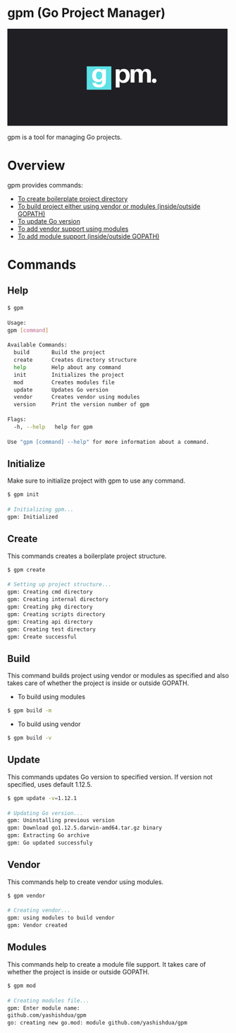 # gpm (Go Project Manager)

![Image](gpm.png)

gpm is a tool for managing Go projects.

# Overview

gpm provides commands:
* [To create boilerplate project directory](#create)
* [To build project either using vendor or modules (inside/outside GOPATH)](#build)
* [To update Go version](#version)
* [To add vendor support using modules](#vendor)
* [To add module support (inside/outside GOPATH)](#modules)

# Commands

## Help

```bash
$ gpm

Usage:
gpm [command]

Available Commands:
  build       Build the project
  create      Creates directory structure
  help        Help about any command
  init        Initializes the project
  mod         Creates modules file
  update      Updates Go version
  vendor      Creates vendor using modules
  version     Print the version number of gpm

Flags:
  -h, --help   help for gpm

Use "gpm [command] --help" for more information about a command.
```

## Initialize
Make sure to initialize project with gpm to use any command.

```bash
$ gpm init

# Initializing gpm...
gpm: Initialized
```

## Create
This commands creates a boilerplate project structure.

```bash
$ gpm create

# Setting up project structure...
gpm: Creating cmd directory
gpm: Creating internal directory
gpm: Creating pkg directory
gpm: Creating scripts directory
gpm: Creating api directory
gpm: Creating test directory
gpm: Create successful
```

## Build
This command builds project using vendor or modules as specified and also takes care of whether the project is inside or outside GOPATH.

- To build using modules
```bash
$ gpm build -m
```

- To build using vendor
```bash
$ gpm build -v
```

## Update
This commands updates Go version to specified version. If version not specified, uses default 1.12.5.

```bash
$ gpm update -v=1.12.1

# Updating Go version...
gpm: Uninstalling previous version
gpm: Download go1.12.5.darwin-amd64.tar.gz binary
gpm: Extracting Go archive
gpm: Go updated successfuly
```

## Vendor
This commands help to create vendor using modules.

```bash
$ gpm vendor

# Creating vendor...
gpm: using modules to build vendor
gpm: Vendor created
```

## Modules
This commands help to create a module file support. It takes care of whether the project is inside or outside GOPATH.

```bash
$ gpm mod

# Creating modules file...
gpm: Enter module name:
github.com/yashishdua/gpm
go: creating new go.mod: module github.com/yashishdua/gpm
```
